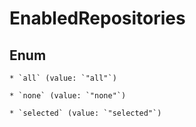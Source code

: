 
# EnabledRepositories

## Enum


    * `all` (value: `"all"`)

    * `none` (value: `"none"`)

    * `selected` (value: `"selected"`)



